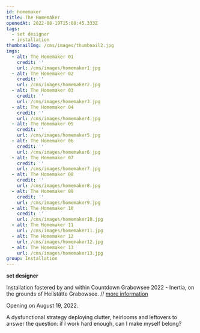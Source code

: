 ```yaml
---
id: homemaker
title: The Homemaker
openedAt: 2022-08-19T15:00:45.333Z
tags:
  - set designer
  - installation
thumbnailImg: /cms/images/thumbnail2.jpg
imgs:
  - alt: The Homemaker 01
    credit: ''
    url: /cms/images/homemaker1.jpg
  - alt: The Homemaker 02
    credit: ''
    url: /cms/images/homemaker2.jpg
  - alt: The Homemaker 03
    credit: ''
    url: /cms/images/homemaker3.jpg
  - alt: The Homemaker 04
    credit: ''
    url: /cms/images/homemaker4.jpg
  - alt: The Homemaker 05
    credit: ''
    url: /cms/images/homemaker5.jpg
  - alt: The Homemaker 06
    credit: ''
    url: /cms/images/homemaker6.jpg
  - alt: The Homemaker 07
    credit: ''
    url: /cms/images/homemaker7.jpg
  - alt: The Homemaker 08
    credit: ''
    url: /cms/images/homemaker8.jpg
  - alt: The Homemaker 09
    credit: ''
    url: /cms/images/homemaker9.jpg
  - alt: The Homemaker 10
    credit: ''
    url: /cms/images/homemaker10.jpg
  - alt: The Homemaker 11
    url: /cms/images/homemaker11.jpg
  - alt: The Homemaker 12
    url: /cms/images/homemaker12.jpg
  - alt: The Homemaker 13
    url: /cms/images/homemaker13.jpg
group: Installation
---
```

**set designer**

Installation fostered by and within Countdown Grabowsee 2022 - Inertia, on the grounds of Heilstätte Grabowsee. // [more information](https://countdowngrabowsee.de/)

Opening on August 19,  2022.

A dysfunctional strategy deploying clutter, heirlooms and leftovers to answer the question: if I work hard enough, can I make myself belong?
